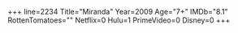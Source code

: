 +++
line=2234
Title="Miranda"
Year=2009
Age="7+"
IMDb="8.1"
RottenTomatoes=""
Netflix=0
Hulu=1
PrimeVideo=0
Disney=0
+++

